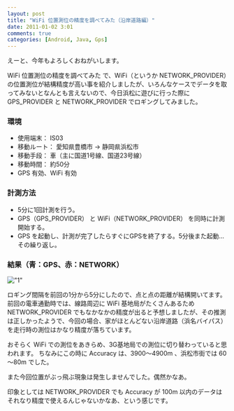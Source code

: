 ```yaml
---
layout: post
title: "WiFi 位置測位の精度を調べてみた（沿岸道路編）"
date: 2011-01-02 3:01
comments: true
categories: [Android, Java, Gps]
---
```

えーと、今年もよろしくおねがいします。
<!--more-->

WiFi 位置測位の精度を調べてみた で、WiFi（というか NETWORK_PROVIDER）の位置測位が結構精度が高い事を紹介しましたが、いろんなケースでデータを取ってみないとなんとも言えないので、今日浜松に遊びに行った際に GPS_PROVIDER と NETWORK_PROVIDER でロギングしてみました。


### 環境

* 使用端末： IS03
* 移動ルート： 愛知県豊橋市 → 静岡県浜松市
* 移動手段： 車（主に国道1号線、国道23号線） 
* 移動時間： 約50分
* GPS 有効、WiFi 有効

### 計測方法

* 5分に1回計測を行う。
* GPS（GPS_PROVIDER） と WiFi（NETWORK_PROVIDER） を同時に計測開始する。
* GPS を起動し、計測が完了したらすぐにGPSを終了する。5分後また起動…その繰り返し。
 
### 結果（青：GPS、赤：NETWORK） 

!["1"](https://dl.dropbox.com/u/264530/qiita/wifilocation_21.png)

ロギング間隔を前回の1分から5分にしたので、点と点の距離が結構開いてます。
前回の電車通勤時では、線路周辺に WiFi 基地局がたくさんあるため NETWORK_PROVIDER でもなかなかの精度が出ると予想しましたが、その推測は正しかったようで、今回の場合、家がほとんどない沿岸道路（浜名バイパス）を走行時の測位はかなり精度が落ちています。

おそらく WiFi での測位をあきらめ、3G基地局での測位に切り替わっていると思われます。
ちなみにこの時に Accuracy は、3900～4900m 、浜松市街では 60～80m でした。

また今回位置がぶっ飛ぶ現象は発生しませんでした。偶然かなあ。

印象としては NETWORK_PROVIDER でも Accuracy が 100m 以内のデータはそれなり精度で使えるんじゃないかなあ、という感じです。